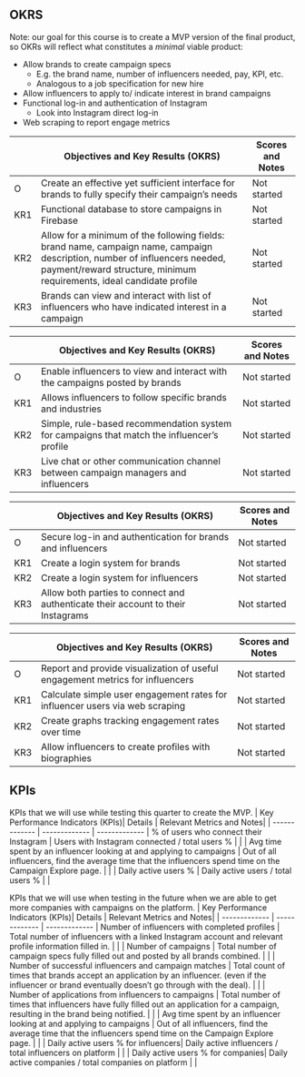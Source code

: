 
## OKRS 
Note: our goal for this course is to create a MVP version of the final product, so OKRs will reflect what constitutes a *minimal* viable product:
  * Allow brands to create campaign specs
    * E.g. the brand name, number of influencers needed, pay, KPI, etc.
    * Analogous to a job specification for new hire
  * Allow influencers to apply to/ indicate interest in brand campaigns
  * Functional log-in and authentication of Instagram
    * Look into Instagram direct log-in
  * Web scraping to report engage metrics

|  | Objectives and Key Results (OKRS)| Scores and Notes|
| ------------- | ------------- | -------------
| O | Create an effective yet sufficient interface for brands to fully specify their campaign’s needs | Not started |
| KR1 | Functional database to store campaigns in Firebase | Not started |
| KR2 | Allow for a minimum of the following fields: brand name, campaign name, campaign description, number of influencers needed, payment/reward structure, minimum requirements, ideal candidate profile | Not started |
| KR3 | Brands can view and interact with list of influencers who have indicated interest in a campaign | Not started |

|  | Objectives and Key Results (OKRS)| Scores and Notes|
| ------------- | ------------- | -------------
| O | Enable influencers to view and interact with the campaigns posted by brands | Not started |
| KR1 | Allows influencers to follow specific brands and industries | Not started |
| KR2 | Simple, rule-based recommendation system for campaigns that match the influencer’s profile | Not started |
| KR3 | Live chat or other communication channel between campaign managers and influencers | Not started |

|  | Objectives and Key Results (OKRS)| Scores and Notes|
| ------------- | ------------- | -------------
| O | Secure log-in and authentication for brands and influencers | Not started |
| KR1 | Create a login system for brands | Not started |
| KR2 | Create a login system for influencers | Not started |
| KR3 | Allow both parties to connect and authenticate their account to their Instagrams | Not started |

|  | Objectives and Key Results (OKRS)| Scores and Notes|
| ------------- | ------------- | -------------
| O | Report and provide visualization of useful engagement metrics for influencers | Not started |
| KR1 | Calculate simple user engagement rates for influencer users via web scraping | Not started |
| KR2 | Create graphs tracking engagement rates over time | Not started |
| KR3 | Allow influencers to create profiles with biographies | Not started |

## KPIs
KPIs that we will use while testing this quarter to create the MVP. 
| Key Performance Indicators (KPIs)| Details | Relevant Metrics and Notes|
| ------------- | ------------- | -------------
| % of users who connect their Instagram | Users with Instagram connected / total users % |  |
| Avg time spent by an influencer looking at and applying to campaigns | Out of all influencers, find the average time that the influencers spend time on the Campaign Explore page. |  |
| Daily active users % | Daily active users / total users % | |

KPIs that we will use when testing in the future when we are able to get more companies with campaigns on the platform.
| Key Performance Indicators (KPIs)| Details | Relevant Metrics and Notes|
| ------------- | ------------- | -------------
| Number of influencers with completed profiles | Total number of influencers with a linked Instagram account and relevant profile information filled in. | |
| Number of campaigns  | Total number of campaign specs fully filled out and posted by all brands combined. |  |
| Number of successful influencers and campaign matches | Total count of times that brands accept an application by an influencer. (even if the influencer or brand eventually doesn’t go through with the deal). |  |
| Number of applications from influencers to campaigns | Total number of times that influencers have fully filled out an application for a campaign, resulting in the brand being notified. |  |
| Avg time spent by an influencer looking at and applying to campaigns | Out of all influencers, find the average time that the influencers spend time on the Campaign Explore page. |  |
| Daily active users % for influencers| Daily active influencers / total influencers on platform | |
| Daily active users % for companies| Daily active companies / total companies on platform | |
